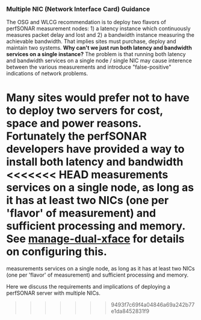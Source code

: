 ### Multiple NIC (Network Interface Card) Guidance

The OSG and WLCG recommendation is to deploy two flavors of perfSONAR measurement nodes: 1) a latency instance which continuously measures packet delay and lost and 2) a bandwidth instance measuring
the achievable bandwidth.  That implies sites must purchase, deploy and maintain two systems.  **Why can't we just run both latency and bandwidth services on a single instance?**
The problem is that running both latency and bandwidth services on a single node / single NIC may cause interence between the various measurements and introduce "false-positive" indications of
network problems.    

Many sites would prefer **not** to have to deploy two servers for cost, space and power reasons.  Fortunately the perfSONAR developers have provided a way to install both latency and bandwidth 
<<<<<<< HEAD
measurements services on a single node, as long as it has at least two NICs (one per 'flavor' of measurement) and sufficient processing and memory.  See [manage-dual-xface](http://docs.perfsonar.net/manage_dual_xface.html) for details on configuring this.
=======
measurements services on a single node, as long as it has at least two NICs (one per 'flavor' of measurement) and sufficient processing and memory.

Here we discuss the requirements and implications of deploying a perfSONAR server with multiple NICs.

>>>>>>> 9493f7c69f4a04846a69a242b77e1da8452831f9
